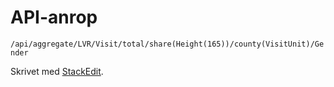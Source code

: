 # API-anrop

<code>/api/aggregate/LVR/Visit/total/share(Height(165))/county(VisitUnit)/Gender</code>
<div id="dump"></div>
<script>visualize('https://stratum.registercentrum.se/api/aggregate/LVR/Visit/total/count/county(VisitUnit)/VisitUnit?apikey=bK3H9bwaG4o=');</script>

Skrivet med [<i class="icon-provider-stackedit"></i> StackEdit](https://stackedit.io/).
